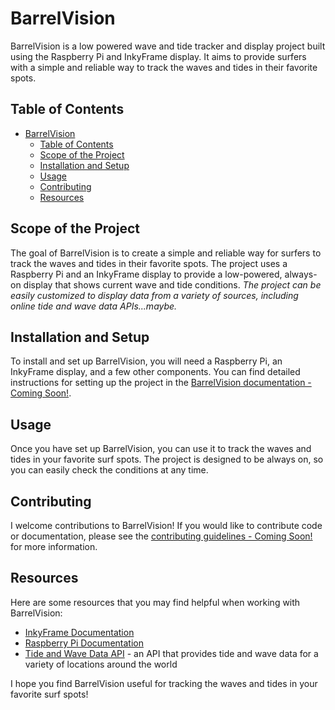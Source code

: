 # BarrelVision

BarrelVision is a low powered wave and tide tracker and display project built using the Raspberry Pi and InkyFrame display. It aims to provide surfers with a simple and reliable way to track the waves and tides in their favorite spots.

## Table of Contents

- [BarrelVision](#barrelvision)
  - [Table of Contents](#table-of-contents)
  - [Scope of the Project](#scope-of-the-project)
  - [Installation and Setup](#installation-and-setup)
  - [Usage](#usage)
  - [Contributing](#contributing)
  - [Resources](#resources)

## Scope of the Project

The goal of BarrelVision is to create a simple and reliable way for surfers to track the waves and tides in their favorite spots. The project uses a Raspberry Pi and an InkyFrame display to provide a low-powered, always-on display that shows current wave and tide conditions. *The project can be easily customized to display data from a variety of sources, including online tide and wave data APIs...maybe.*

## Installation and Setup

To install and set up BarrelVision, you will need a Raspberry Pi, an InkyFrame display, and a few other components. You can find detailed instructions for setting up the project in the [BarrelVision documentation - Coming Soon!](#).

## Usage

Once you have set up BarrelVision, you can use it to track the waves and tides in your favorite surf spots. The project is designed to be always on, so you can easily check the conditions at any time.

## Contributing

I welcome contributions to BarrelVision! If you would like to contribute code or documentation, please see the [contributing guidelines - Coming Soon!](#) for more information.

## Resources

Here are some resources that you may find helpful when working with BarrelVision:

- [InkyFrame Documentation](https://github.com/pimoroni/inky)
- [Raspberry Pi Documentation](https://www.raspberrypi.org/documentation/)
- [Tide and Wave Data API](https://www.worldtides.info/api) - an API that provides tide and wave data for a variety of locations around the world

I hope you find BarrelVision useful for tracking the waves and tides in your favorite surf spots!
